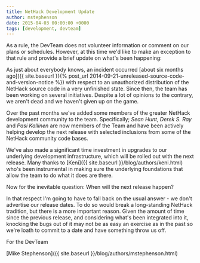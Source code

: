 ```yaml
---
title: NetHack Development Update
author: mstephenson
date: 2015-04-03 00:00:00 +0000
tags: [development, devteam]
---
```

As a rule, the DevTeam does not volunteer information or comment on our plans or schedules.  However, at this time we'd like to make an exception to that rule and provide a brief update on what's been happening:

As just about everybody knows, an incident occurred [about six months ago]({{ site.baseurl }}{% post_url 2014-09-21-unreleased-source-code-and-version-notice %}) with respect to an unauthorized distribution of the NetHack source code in a very unfinished state.  Since then, the team has been working on several initiatives.  Despite a lot of opinions to the contrary, we aren't dead and we haven't given up on the game.

Over the past months we've added some members of the greater NetHack development community to the team.  Specifically; *Sean Hunt*, *Derek S. Ray* and *Pasi Kallinen* are now members of the Team and have been actively helping develop the next release with selected inclusions from some of the NetHack community code bases.

We've also made a significant time investment in upgrades to our underlying development infrastructure, which will be rolled out with the next release.  Many thanks to [Keni]({{ site.baseurl }}/blog/authors/keni.html) who's been instrumental in making sure the underlying foundations that allow the team to do what it does are there.

Now for the inevitable question: When will the next release happen?

In that respect I'm going to have to fall back on the usual answer - we don't advertise our release dates.  To do so would break a long-standing NetHack tradition, but there is a more important reason.  Given the amount of time since the previous release, and considering what's been integrated into it, knocking the bugs out of it may not be as easy an exercise as in the past so we're loath to commit to a date and have something throw us off.

For the DevTeam

[Mike Stephenson]({{ site.baseurl }}/blog/authors/mstephenson.html)
